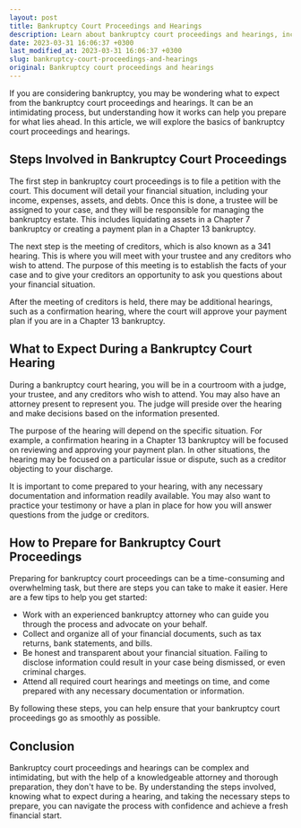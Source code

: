```yaml
---
layout: post
title: Bankruptcy Court Proceedings and Hearings
description: Learn about bankruptcy court proceedings and hearings, including the steps involved, what to expect, and how to prepare.
date: 2023-03-31 16:06:37 +0300
last_modified_at: 2023-03-31 16:06:37 +0300
slug: bankruptcy-court-proceedings-and-hearings
original: Bankruptcy court proceedings and hearings
---
```

If you are considering bankruptcy, you may be wondering what to expect from the bankruptcy court proceedings and hearings. It can be an intimidating process, but understanding how it works can help you prepare for what lies ahead. In this article, we will explore the basics of bankruptcy court proceedings and hearings.

## Steps Involved in Bankruptcy Court Proceedings

The first step in bankruptcy court proceedings is to file a petition with the court. This document will detail your financial situation, including your income, expenses, assets, and debts. Once this is done, a trustee will be assigned to your case, and they will be responsible for managing the bankruptcy estate. This includes liquidating assets in a Chapter 7 bankruptcy or creating a payment plan in a Chapter 13 bankruptcy.

The next step is the meeting of creditors, which is also known as a 341 hearing. This is where you will meet with your trustee and any creditors who wish to attend. The purpose of this meeting is to establish the facts of your case and to give your creditors an opportunity to ask you questions about your financial situation.

After the meeting of creditors is held, there may be additional hearings, such as a confirmation hearing, where the court will approve your payment plan if you are in a Chapter 13 bankruptcy.

## What to Expect During a Bankruptcy Court Hearing

During a bankruptcy court hearing, you will be in a courtroom with a judge, your trustee, and any creditors who wish to attend. You may also have an attorney present to represent you. The judge will preside over the hearing and make decisions based on the information presented.

The purpose of the hearing will depend on the specific situation. For example, a confirmation hearing in a Chapter 13 bankruptcy will be focused on reviewing and approving your payment plan. In other situations, the hearing may be focused on a particular issue or dispute, such as a creditor objecting to your discharge.

It is important to come prepared to your hearing, with any necessary documentation and information readily available. You may also want to practice your testimony or have a plan in place for how you will answer questions from the judge or creditors.

## How to Prepare for Bankruptcy Court Proceedings

Preparing for bankruptcy court proceedings can be a time-consuming and overwhelming task, but there are steps you can take to make it easier. Here are a few tips to help you get started:

- Work with an experienced bankruptcy attorney who can guide you through the process and advocate on your behalf.
- Collect and organize all of your financial documents, such as tax returns, bank statements, and bills.
- Be honest and transparent about your financial situation. Failing to disclose information could result in your case being dismissed, or even criminal charges.
- Attend all required court hearings and meetings on time, and come prepared with any necessary documentation or information.

By following these steps, you can help ensure that your bankruptcy court proceedings go as smoothly as possible.

## Conclusion

Bankruptcy court proceedings and hearings can be complex and intimidating, but with the help of a knowledgeable attorney and thorough preparation, they don't have to be. By understanding the steps involved, knowing what to expect during a hearing, and taking the necessary steps to prepare, you can navigate the process with confidence and achieve a fresh financial start.